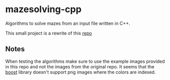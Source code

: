 # mazesolving-cpp
Algorithms to solve mazes from an input file written in C++.

This small project is a rewrite of this [repo](https://github.com/mikepound/mazesolving/)

## Notes
When testing the algorithms make sure to use the example images provided in this repo and not the images from the original repo. It seems that the [boost](http://www.boost.org/) library doesn't support png images where the colors are indexed.